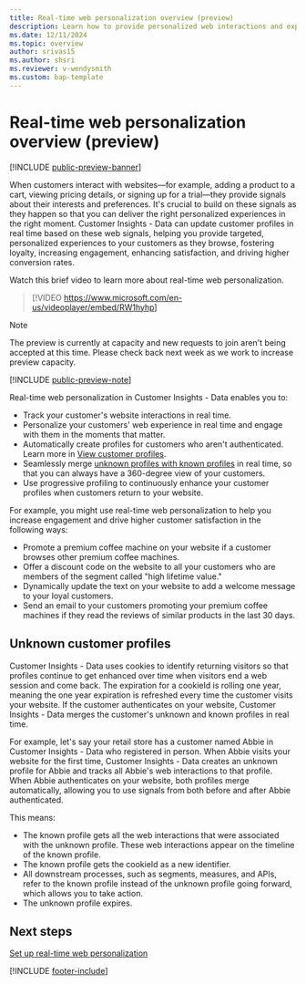 ```yaml
---
title: Real-time web personalization overview (preview)
description: Learn how to provide personalized web interactions and experiences in real time with Customer Insights - Data.
ms.date: 12/11/2024
ms.topic: overview
author: srivas15
ms.author: shsri
ms.reviewer: v-wendysmith
ms.custom: bap-template
---
```


# Real-time web personalization overview (preview)

[!INCLUDE [public-preview-banner](includes/public-preview-banner.md)]

When customers interact with websites&mdash;for example, adding a product to a cart, viewing pricing details, or signing up for a trial&mdash;they provide signals about their interests and preferences. It's crucial to build on these signals as they happen so that you can deliver the right personalized experiences in the right moment. Customer Insights - Data can update customer profiles in real time based on these web signals, helping you provide targeted, personalized experiences to your customers as they browse, fostering loyalty, increasing engagement, enhancing satisfaction, and driving higher conversion rates.

Watch this brief video to learn more about real-time web personalization.

> [!VIDEO https://www.microsoft.com/en-us/videoplayer/embed/RW1hyhp]

> [!NOTE]
> The preview is currently at capacity and new requests to join aren't being accepted at this time. Please check back next week as we work to increase preview capacity.

[!INCLUDE [public-preview-note](includes/public-preview-note.md)]

Real-time web personalization in Customer Insights - Data enables you to:

- Track your customer's website interactions in real time.
- Personalize your customers' web experience in real time and engage with them in the moments that matter.
- Automatically create profiles for customers who aren't authenticated. Learn more in [View customer profiles](customer-profiles.md#known-and-unknown-customers).
- Seamlessly merge [unknown profiles with known profiles](#unknown-customer-profiles) in real time, so that you can always have a 360-degree view of your customers.
- Use progressive profiling to continuously enhance your customer profiles when customers return to your website.

For example, you might use real-time web personalization to help you increase engagement and drive higher customer satisfaction in the following ways:

- Promote a premium coffee machine on your website if a customer browses other premium coffee machines.
- Offer a discount code on the website to all your customers who are members of the segment called "high lifetime value."
- Dynamically update the text on your website to add a welcome message to your loyal customers.
- Send an email to your customers promoting your premium coffee machines if they read the reviews of similar products in the last 30 days.

## Unknown customer profiles

Customer Insights - Data uses cookies to identify returning visitors so that profiles continue to get enhanced over time when visitors end a web session and come back. The expiration for a cookieId is rolling one year, meaning the one year expiration is refreshed every time the customer visits your website. If the customer authenticates on your website, Customer Insights - Data merges the customer's unknown and known profiles in real time.

For example, let's say your retail store has a customer named Abbie in Customer Insights - Data who registered in person. When Abbie visits your website for the first time, Customer Insights - Data creates an unknown profile for Abbie and tracks all Abbie's web interactions to that profile. When Abbie authenticates on your website, both profiles merge automatically, allowing you to use signals from both before and after Abbie authenticated.

This means:

- The known profile gets all the web interactions that were associated with the unknown profile. These web interactions appear on the timeline of the known profile.
- The known profile gets the cookieId as a new identifier.
- All downstream processes, such as segments, measures, and APIs, refer to the known profile instead of the unknown profile going forward, which allows you to take action.
- The unknown profile expires.

## Next steps

[Set up real-time web personalization](real-time-web-personalization.md)

[!INCLUDE [footer-include](includes/footer-banner.md)]
